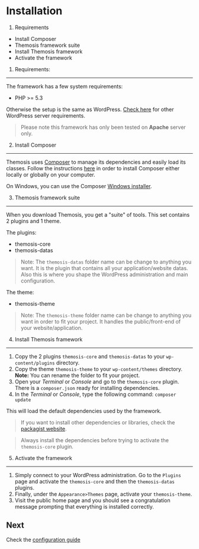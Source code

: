 Installation
============

1. Requirements
- Install Composer
- Themosis framework suite
- Install Themosis framework
- Activate the framework

1. Requirements:
----------------
The framework has a few system requirements:

- PHP >= 5.3

Otherwise the setup is the same as WordPress. [Check here](http://wordpress.org/about/requirements/) for other WordPress server requirements.

> Please note this framework has only been tested on **Apache** server only.

2. Install Composer
-------------------
Themosis uses [Composer](https://getcomposer.org/) to manage its dependencies and easily load its classes. Follow the instructions [here](https://getcomposer.org/doc/00-intro.md) in order to install Composer either locally or globally on your computer.

On Windows, you can use the Composer [Windows installer](https://getcomposer.org/Composer-Setup.exe).

3. Themosis framework suite
---------------------------
When you download Themosis, you get a "suite" of tools. This set contains 2 plugins and 1 theme.

The plugins:

- themosis-core
- themosis-datas

> Note: The `themosis-datas` folder name can be change to anything you want. It is the plugin that contains all your application/website datas. Also this is where you shape the WordPress administration and main configuration.

The theme:

- themosis-theme

> Note: The `themosis-theme` folder name can be change to anything you want in order to fit your project. It handles the public/front-end of your website/application.

4. Install Themosis framework
-----------------------------
1. Copy the 2 plugins `themosis-core` and `themosis-datas` to your `wp-content/plugins` directory.
2. Copy the theme `themosis-theme` to your `wp-content/themes` directory. **Note:** You can rename the folder to fit your project.
3. Open your _Terminal_ or _Console_ and go to the `themosis-core` plugin. There is a `composer.json` ready for installing dependencies.
4. In the _Terminal_ or _Console_, type the following command: `composer update`

This will load the default dependencies used by the framework.

> If you want to install other dependencies or libraries, check the [packagist website](https://packagist.org/).

> Always install the dependencies before trying to activate the `themosis-core` plugin.

5. Activate the framework
-------------------------
1. Simply connect to your WordPress administration. Go to the `Plugins` page and activate the `themosis-core` and then the `themosis-datas` plugins.
2. Finally, under the `Appearance>Themes` page, activate your `themosis-theme`.
3. Visit the public home page and you should see a congratulation message prompting that everything is installed correctly.

Next
----
Check the [configuration guide](https://github.com/themosis/documentation/blob/master/configuration.md)

